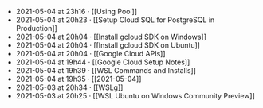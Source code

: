 - 2021-05-04 at 23h16 · [[Using Pool]]
- 2021-05-04 at 20h23 · [[Setup Cloud SQL for PostgreSQL in Production]]
- 2021-05-04 at 20h04 · [[Install gcloud SDK on Windows]]
- 2021-05-04 at 20h04 · [[Install gcloud SDK on Ubuntu]]
- 2021-05-04 at 20h04 · [[Google Cloud APIs]]
- 2021-05-04 at 19h44 · [[Google Cloud Setup Notes]]
- 2021-05-04 at 19h39 · [[WSL Commands and Installs]]
- 2021-05-04 at 19h35 · [[2021-05-04]]
- 2021-05-03 at 20h34 · [[WSLg]]
- 2021-05-03 at 20h25 · [[WSL Ubuntu on Windows Community Preview]]

